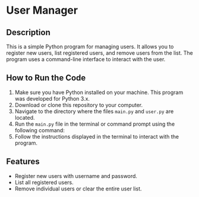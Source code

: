 # User Manager
## Description
This is a simple Python program for managing users. It allows you to register new users, list registered users, and remove users from the list. The program uses a command-line interface to interact with the user.

## How to Run the Code
<ol>
    <li>Make sure you have Python installed on your machine. This program was developed for Python 3.x.</li>
    <li>Download or clone this repository to your computer.</li>
    <li>Navigate to the directory where the files <code>main.py</code> and <code>user.py</code> are located.</li>
    <li>Run the <code>main.py</code> file in the terminal or command prompt using the following command:</li>
    <li>Follow the instructions displayed in the terminal to interact with the program.</li>
</ol>

## Features
<ul>
    <li>Register new users with username and password.</li>
    <li>List all registered users.</li>
    <li>Remove individual users or clear the entire user list.</li>
</ul>
